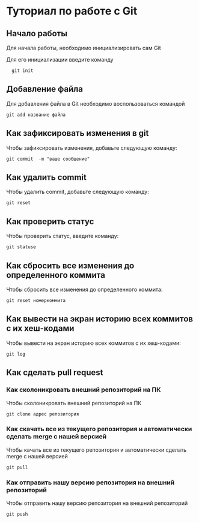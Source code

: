 # Туториал по работе с Git

## Начало работы

Для начала работы, необходимо инициализировать сам Git

Для его инициализации введите команду 

```
  git init
```

## Добавление файла

Для добавления файла в Git необходимо воспользоваться командой 

```
git add название файла
```

## Как зафиксировать изменения в git

Чтобы зафиксировать изменения, добавьте следующую команду:

```
git commit  -m "ваше сообщение"
```

## Как удалить commit
Чтобы удалить commit, добавьте следующую команду:

```
git reset
```

## Как проверить статус
Чтобы проверить статус, введите команду:

```
git statuse
```
## Как сбросить все изменения до определенного коммита
Чтобы сбросить все изменения до определенного коммита:

```
git reset номеркоммита
```

## Как вывести на экран историю всех коммитов с их хеш-кодами
Чтобы вывести на экран историю всех коммитов с их хеш-кодами:

```
git log
```

## Как сделать pull request

### Как сколоникровать внешний репозиторий на ПК

Чтобы сколоникровать внешний репозиторий на ПК

```
git clone адрес репозитория
```

### Как скачать все из текущего репозитория и автоматически сделать merge с нашей версией

Чтобы качать все из текущего репозитория и автоматически сделать merge с нашей версией

```
git pull
```
### Как отправить нашу версию репозитория на внешний репозиторий

Чтобы отправить нашу версию репозитория на внешний репозиторий

```
git push
```